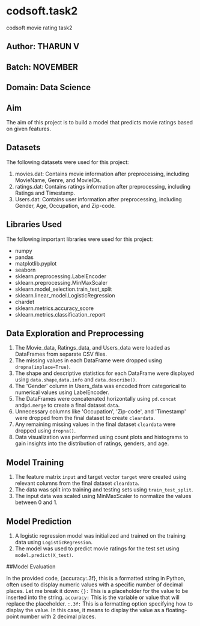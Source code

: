# codsoft.task2
codsoft movie rating task2

## Author: THARUN V

## Batch: NOVEMBER

## Domain: Data Science

## Aim

The aim of this project is to build a model that predicts movie ratings based on given features.

## Datasets

The following datasets were used for this project:

1. movies.dat: Contains movie information after preprocessing, including MovieName, Genre, and MovieIDs.
2. ratings.dat: Contains ratings information after preprocessing, including Ratings and Timestamp.
3. Users.dat: Contains user information after preprocessing, including Gender, Age, Occupation, and Zip-code.

## Libraries Used

The following important libraries were used for this project:

- numpy
- pandas
- matplotlib.pyplot
- seaborn
- sklearn.preprocessing.LabelEncoder
- sklearn.preprocessing.MinMaxScaler
- sklearn.model_selection.train_test_split
- sklearn.linear_model.LogisticRegression
- chardet
- sklearn.metrics.accuracy_score
- sklearn.metrics.classification_report

## Data Exploration and Preprocessing

1. The Movie_data, Ratings_data, and Users_data were loaded as DataFrames from separate CSV files.
2. The missing values in each DataFrame were dropped using `dropna(inplace=True)`.
3. The shape and descriptive statistics for each DataFrame were displayed using `data.shape`,`data.info` and `data.describe()`.
4. The 'Gender' column in Users_data was encoded from categorical to numerical values using LabelEncoder.
5. The DataFrames were concatenated horizontally using `pd.concat` and`pd.merge` to create a final dataset `data`.
6. Unnecessary columns like 'Occupation', 'Zip-code', and 'Timestamp' were dropped from the final dataset to create `cleardata`.
7. Any remaining missing values in the final dataset `cleardata` were dropped using `dropna()`.
8. Data visualization was performed using count plots and histograms to gain insights into the distribution of ratings, genders, and age.

## Model Training

1. The feature matrix `input` and target vector `target` were created using relevant columns from the final dataset `cleardata`.
2. The data was split into training and testing sets using `train_test_split`.
3. The input data was scaled using MinMaxScaler to normalize the values between 0 and 1.

## Model Prediction

1. A logistic regression model was initialized and trained on the training data using `LogisticRegression`.
2. The model was used to predict movie ratings for the test set using `model.predict(X_test)`.

##Model Evaluation

In the provided code, {accuracy:.3f}, this is a formatted string in Python, often used to display numeric values with a specific number of decimal places. Let me break it down:
`{}:` This is a placeholder for the value to be inserted into the string.
`accuracy:` This is the variable or value that will replace the placeholder.
`:.3f:` This is a formatting option specifying how to display the value. In this case, it means to display the value as a floating-point number with 2 decimal places.
